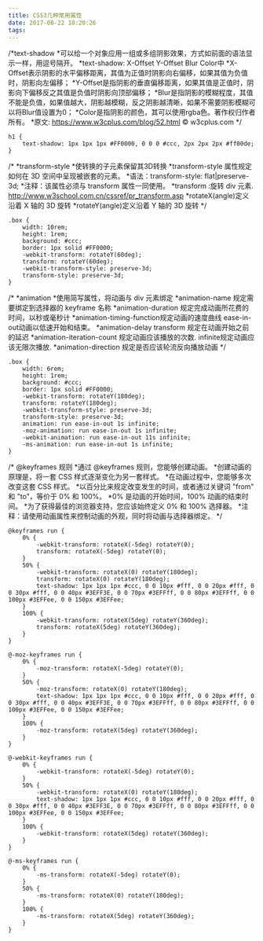 ```yaml
---
title: CSS3几种常用属性
date: 2017-08-22 18:20:26
tags:
---
```

/*text-shadow
*可以给一个对象应用一组或多组阴影效果，方式如前面的语法显示一样，用逗号隔开。
*text-shadow: X-Offset Y-Offset Blur Color中
*X-Offset表示阴影的水平偏移距离，其值为正值时阴影向右偏移，如果其值为负值时，阴影向左偏移；
*Y-Offset是指阴影的垂直偏移距离，如果其值是正值时，阴影向下偏移反之其值是负值时阴影向顶部偏移；
*Blur是指阴影的模糊程度，其值不能是负值，如果值越大，阴影越模糊，反之阴影越清晰，如果不需要阴影模糊可以将Blur值设置为0；
*Color是指阴影的颜色，其可以使用rgba色。著作权归作者所有。
*原文: https://www.w3cplus.com/blog/52.html © w3cplus.com
*/

    h1 {
        text-shadow: 1px 1px 1px #FF0000, 0 0 0 #ccc, 2px 2px 2px #ff00de;
    }


/*
*transform-style
*使转换的子元素保留其3D转换
*transform-style 属性规定如何在 3D 空间中呈现被嵌套的元素。
*语法：transform-style: flat|preserve-3d;
*注释：该属性必须与 transform 属性一同使用。
*transform :旋转 div 元素. http://www.w3school.com.cn/cssref/pr_transform.asp
*rotateX(angle)定义沿着 X 轴的 3D 旋转
*rotateY(angle)定义沿着 Y 轴的 3D 旋转
*/

    .box {
        width: 10rem;
        height: 1rem;
        background: #ccc;
        border: 1px solid #FF0000;
        -webkit-transform: rotateY(60deg);
        transform: rotateY(60deg);
        -webkit-transform-style: preserve-3d;
        transform-style: preserve-3d;
    }


/*
*animation
*使用简写属性，将动画与 div 元素绑定
*animation-name 规定需要绑定到选择器的 keyframe 名称
*animation-duration 规定完成动画所花费的时间，以秒或毫秒计
*animation-timing-function规定动画的速度曲线 ease-in-out动画以低速开始和结束。
*animation-delay transform 规定在动画开始之前的延迟
*animation-iteration-count 规定动画应该播放的次数. infinite规定动画应该无限次播放.
*animation-direction 规定是否应该轮流反向播放动画
*/

    .box {
        width: 6rem;
        height: 1rem;
        background: #ccc;
        border: 1px solid #FF0000;
        -webkit-transform: rotateY(180deg);
        transform: rotateY(180deg);
        -webkit-transform-style: preserve-3d;
        transform-style: preserve-3d;
        animation: run ease-in-out 1s infinite;
        -moz-animation: run ease-in-out 1s infinite;
        -webkit-animation: run ease-in-out 11s infinite;
        -ms-animation: run ease-in-out 1s infinite;
    }


/*
@keyframes 规则
*通过 @keyframes 规则，您能够创建动画。
*创建动画的原理是，将一套 CSS 样式逐渐变化为另一套样式。
*在动画过程中，您能够多次改变这套 CSS 样式。
*以百分比来规定改变发生的时间，或者通过关键词 "from" 和 "to"，等价于 0% 和 100%。
*0% 是动画的开始时间，100% 动画的结束时间。
*为了获得最佳的浏览器支持，您应该始终定义 0% 和 100% 选择器。
*注释：请使用动画属性来控制动画的外观，同时将动画与选择器绑定。
*/

    @keyframes run {
        0% {
            -webkit-transform: rotateX(-5deg) rotateY(0);
            transform: rotateX(-5deg) rotateY(0);
        }
        50% {
            -webkit-transform: rotateX(0) rotateY(180deg);
            transform: rotateX(0) rotateY(180deg);
            text-shadow: 1px 1px 1px #ccc, 0 0 10px #fff, 0 0 20px #fff, 0 0 30px #fff, 0 0 40px #3EFF3E, 0 0 70px #3EFFff, 0 0 80px #3EFFff, 0 0 100px #3EFFee, 0 0 150px #3EFFee;
        }
        100% {
            -webkit-transform: rotateX(5deg) rotateY(360deg);
            transform: rotateX(5deg) rotateY(360deg);
        }
    }

    @-moz-keyframes run {
        0% {
            -moz-transform: rotateX(-5deg) rotateY(0);
        }
        50% {
            -moz-transform: rotateX(0) rotateY(180deg);
            text-shadow: 1px 1px 1px #ccc, 0 0 10px #fff, 0 0 20px #fff, 0 0 30px #fff, 0 0 40px #3EFF3E, 0 0 70px #3EFFff, 0 0 80px #3EFFff, 0 0 100px #3EFFee, 0 0 150px #3EFFee;
        }
        100% {
            -moz-transform: rotateX(5deg) rotateY(360deg);
        }
    }

    @-webkit-keyframes run {
        0% {
            -webkit-transform: rotateX(-5deg) rotateY(0);
        }
        50% {
            -webkit-transform: rotateX(0) rotateY(180deg);
            text-shadow: 1px 1px 1px #ccc, 0 0 10px #fff, 0 0 20px #fff, 0 0 30px #fff, 0 0 40px #3EFF3E, 0 0 70px #3EFFff, 0 0 80px #3EFFff, 0 0 100px #3EFFee, 0 0 150px #3EFFee;
        }
        100% {
            -webkit-transform: rotateX(5deg) rotateY(360deg);
        }
    }

    @-ms-keyframes run {
        0% {
            -ms-transform: rotateX(-5deg) rotateY(0);
        }
        50% {
            -ms-transform: rotateX(0) rotateY(180deg);
        }
        100% {
            -ms-transform: rotateX(5deg) rotateY(360deg);
        }
    }
